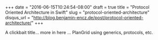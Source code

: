 +++
date = "2016-06-15T10:24:54-08:00"
draft = true
title = "Protocol Oriented Architecture in Swift"
slug = "protocol-oriented-architecture"
disqus_url = "http://blog.benjamin-encz.de/post/protocol-oriented-architecture/"
+++

A clickbait title... more in here ...
PlanGrid using generics, protocols, etc.

<!--more-->


